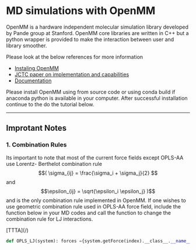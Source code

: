 # MD simulations with OpenMM
OpenMM is a hardware independent molecular simulation library developed by Pande group at Stanford. OpenMM core libraries are written in C++ but a python wrapper is provided to make the interaction between user and library smoother. 

Please look at the below references for more information
* [Instaling OpenMM](http://docs.openmm.org/7.0.0/userguide/application.html#installing-openmm)
* [JCTC paper on implementation and capabilities](http://pubs.acs.org/doi/abs/10.1021/ct300857j)
* [Documentation](http://openmm.org/documentation.html)

Please install OpenMM using from source code or using conda build if anaconda python is available in your computer. After successful installation continue to the do the tutorial below.

---
## Improtant Notes

### 1. Combination Rules

Its important to note that most of the current force fields except OPLS-AA use Lorentz- Berthelot combination rule $$( \sigma_{ij} = \frac{\sigma_i + \sigma_j}{2} $$ and $$\epsilon_{ij} = \sqrt{\epsilon_i \epsilon_j} )$$ and is the only combination rule implemented in OpenMM. If one wishes to use geometric combination rule used in OPLS-AA force field, include the function below in your MD codes and call the function to change the combination rule for LJ interactions.

[TTTA](/<script src="https://gist.github.com/leelasd/08ba3592fe1829fdec2a.js"></script>)

```python
def OPLS_LJ(system): forces ={system.getForce(index).__class__.__name__:system.getForce(index) for index in range(system.getNumForces())} nonbonded_force = forces['NonbondedForce'] lorentz = mm.CustomNonbondedForce( '4*epsilon*((sigma/r)^12-(sigma/r)^6); sigma=sqrt(sigma1*sigma2); epsilon=sqrt(epsilon1*epsilon2)') lorentz.setNonbondedMethod(nonbonded_force.getNonbondedMethod()) lorentz.addPerParticleParameter('sigma') lorentz.addPerParticleParameter('epsilon') lorentz.setCutoffDistance(nonbonded_force.getCutoffDistance()) system.addForce(lorentz) LJset = {} for index in range(nonbonded_force.getNumParticles()): charge, sigma, epsilon =nonbonded_force.getParticleParameters(index) LJset[index] = (sigma, epsilon) lorentz.addParticle([sigma, epsilon]) nonbonded_force.setParticleParameters(index, charge, sigma, epsilon * 0) for i in range(nonbonded_force.getNumExceptions()): (p1, p2, q, sig, eps) = nonbonded_force.getExceptionParameters(i) # ALL THE 12,13 and 14 interactions are EXCLUDED FROM CUSTOM NONBONDED # FORCE lorentz.addExclusion(p1, p2) if eps._value != 0.0: sig14 = u.sqrt(LJset[p1][0] * LJset[p2][0]) eps14 = u.sqrt(LJset[p1][1] * LJset[p2][1]) nonbonded_force.setExceptionParameters(i, p1, p2, q, sig14, eps) return system```## 2. Scaling factors for 1-4 interactionsOPLS-AA uses scaling factor of 0.5 for both Lennard Jones and electrostatics, for 1-4 interactions. One should make sure that both solvent and solute have the same 1-4 scale factors. If you find them different, edit the line shown below in forcefield.xml file```python <NonbondedForce coulomb14scale="0.5" lj14scale="0.5">```---# 1,2-Ethane Diol system![](test.png)### Gas-phase minimizationUpload the mol\/pdb file of 1,2-Ethanediol or paste SMILES code from ChemDraw and download the **UNK.pdb** and **UNK.xml** files.* For Gas phase MD simulations, `NoCutoffs` option is used.* No constraints are set on H-bonds```python import mdtraj as md from simtk.openmm import app,KcalPerKJ import simtk.openmm as mm from simtk import unit as u from sys import stdout,exit temperature=298.15*u.kelvin pdb = app.PDBFile('ETD.pdb') modeller = app.Modeller(pdb.topology, pdb.positions) forcefield = app.ForceField('ETD.xml') system = forcefield.createSystem(modeller.topology, nonbondedMethod=app.NoCutoff, constraints=None) integrator = mm.LangevinIntegrator(temperature, 1/u.picosecond, 0.001*u.picoseconds) simulation = app.Simulation(modeller.topology, system, integrator) simulation.context.setPositions(modeller.positions) simulation.minimizeEnergy(maxIterations=100) energy=simulation.context.getState(getEnergy=True).getPotentialEnergy() position = simulation.context.getState(getPositions=True).getPositions() app.PDBFile.writeFile(simulation.topology, position, open('gasmin.pdb', 'w')) print 'Energy of Minimized structure is %3.3f kcal/mol'%(energy._value*KcalPerKJ)Save this code in `gasmin.py` and run it by typing following command```python$ python gasmin.py $ output: Energy of Minimized structure is 2.205 kcal\/mol```### Gas-phase MD SimulationIf you want to do a gas phase MD simulation for 1 million steps of 1fs each, i.e a total of 1ns. Add the following lines to the code above and submit the code.```pythonimport mdtraj as mdfrom simtk.openmm import app,KcalPerKJimport simtk.openmm as mmfrom simtk import unit as ufrom sys import stdout,exittemperature=298.15*u.kelvinpdb = app.PDBFile('ETD.pdb')modeller = app.Modeller(pdb.topology, pdb.positions)forcefield = app.ForceField('ETD.xml')system = forcefield.createSystem(modeller.topology, nonbondedMethod=app.NoCutoff, constraints=None)integrator = mm.LangevinIntegrator(temperature, 1/u.picosecond, 0.001*u.picoseconds)simulation = app.Simulation(modeller.topology, system, integrator)simulation.context.setPositions(modeller.positions)simulation.minimizeEnergy(maxIterations=100)## Velocities are set for 298.15K. 1Million steps of 1fs are taken during MD simulation. ## Statistics like Energy, Temperature and Progress are stored in data.txt## Trajectory is stored for every 1000 steps in gas_output.pdbsimulation.context.setVelocitiesToTemperature(temperature)simulation.reporters.append(app.PDBReporter('gas_output.pdb', 1000))simulation.reporters.append(app.StateDataReporter('data.txt', 1000, progress=True, temperature=True, potentialEnergy=True, density=True,totalSteps=10000,speed=True))simulation.step(1000000)---## Condensed Phase Simulations### Solute in Water box
